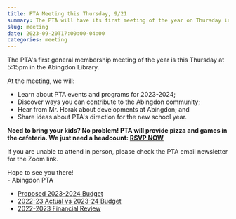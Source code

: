 ```yaml
---
title: PTA Meeting this Thursday, 9/21
summary: The PTA will have its first meeting of the year on Thursday in the school library.
slug: meeting
date: 2023-09-20T17:00:00-04:00
categories: meeting
---
```


The PTA's first general membership meeting of the year is this Thursday at 5:15pm in the Abingdon Library.

At the meeting, we will:

- Learn about PTA events and programs for 2023-2024;
- Discover ways you can contribute to the Abingdon community;
- Hear from Mr. Horak about developments at Abingdon; and
- Share ideas about PTA's direction for the new school year.

**Need to bring your kids? No problem! PTA will provide pizza and games in the cafeteria. We just need a headcount: [RSVP NOW](https://docs.google.com/forms/d/e/1FAIpQLSfthsG7AfcW6CkMkt7YDQ-UwSS5biI3sEYVFNL_-ECe8sA-8w/viewform)**

If you are unable to attend in person, please check the PTA email newsletter for the Zoom link.

Hope to see you there!  
\- Abingdon PTA

- [Proposed 2023-2024 Budget](<files/Abingdon PTA Proposed 2023-2024 Budget - 23-24 FY Proposed Budget.pdf>)
- [2022-23 Actual vs 2023-24 Budget](<files/Abingdon PTA - 2022-23 Actual vs 2023-24 Budget.pdf>)
- [2022-2023 Financial Review](/financialreviews/2022-2023.pdf)